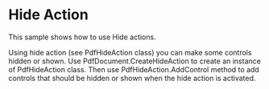 # Hide Action
This sample shows how to use Hide actions.

Using hide action (see PdfHideAction class) you can make some controls hidden or shown. Use PdfDocument.CreateHideAction to create an instance of PdfHideAction class. Then use PdfHideAction.AddControl method to add controls that should be hidden or shown when the hide action is activated.